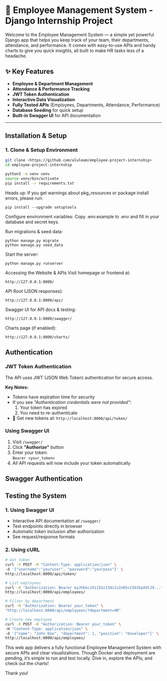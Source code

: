 # 🏢 Employee Management System - Django Internship Project


Welcome to the Employee Management System — a simple yet powerful Django app that helps you keep track of your team, their departments, attendance, and performance. It comes with easy-to-use APIs and handy charts to give you quick insights, all built to make HR tasks less of a headache.

## ✨ Key Features
- **Employee & Department Management**  
- **Attendance & Performance Tracking**  
- **JWT Token Authentication**  
- **Interactive Data Visualization**  
- **Fully Tested APIs** (Employees, Departments, Attendance, Performance)
- **Database Seeding** for quick setup
- **Built-in Swagger UI** for API documentation

---

## Installation & Setup

### 1. Clone & Setup Environment
```bash
git clone <https://github.com/aluleam/employee-project-internship>
cd employee-project-internship

python3 -m venv venv
source venv/bin/activate
pip install -r requirements.txt
```
Heads up:
If you get warnings about pkg_resources or package install errors, please run:

```
pip install --upgrade setuptools
```

Configure environment variables:
Copy .env.example to .env and fill in your database and secret keys.

Run migrations & seed data:
```
python manage.py migrate
python manage.py seed_data
```
Start the server:
```
python manage.py runserver
```

Accessing the Website & APIs
Visit homepage or frontend at:
```
http://127.0.0.1:8000/
```

API Root (JSON responses):
```
http://127.0.0.1:8000/api/
```

Swagger UI for API docs & testing:
```
http://127.0.0.1:8000/swagger/
```

Charts page (if enabled):
```
http://127.0.0.1:8000/charts/
```

## Authentication

### JWT Token Authentication
The API uses JWT (JSON Web Token) authentication for secure access. 

**Key Notes:**
- Tokens have expiration time for security
- If you see _"Authentication credentials were not provided"_:
  1. Your token has expired
  2. You need to re-authenticate
- 🔄 Get new tokens at: `http://localhost:8000/api/token/`

### Using Swagger UI
1. Visit `/swagger/`
2. Click **"Authorize"** button
3. Enter your token:  
   `Bearer <your_token>`
4. All API requests will now include your token automatically

## Swagger Authentication

## Testing the System

### 1. Using Swagger UI
- Interactive API documentation at `/swagger/`
- Test endpoints directly in browser
- Automatic token inclusion after authorization
- See request/response formats

### 2. Using cURL
```bash
# Get token
curl -X POST -H "Content-Type: application/json" \
-d '{"username":"youruser", "password":"yourpass"}' \
http://localhost:8000/api/token/

# List employees
curl -H "Authorization: Bearer eyJhbGciOiJIUzI1NiIsInR5cCI6IkpXVCJ9..." \
http://localhost:8000/api/employees/

# Filter by department
curl -H "Authorization: Bearer your_token" \
"http://localhost:8000/api/employees/?department=HR"

# Create new employee
curl -X POST -H "Authorization: Bearer your_token" \
-H "Content-Type: application/json" \
-d '{"name": "John Doe", "department": 1, "position": "Developer"}' \
http://localhost:8000/api/employees/

```

This web app delivers a fully functional Employee Management System with secure APIs and clear visualizations.
Though Docker and deployment are pending, it’s simple to run and test locally.
Dive in, explore the APIs, and check out the charts!

Thank you!
